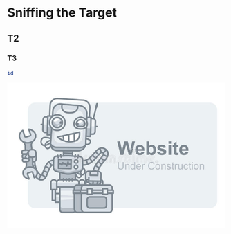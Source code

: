 # Sniffing the Target

## T2

### T3
```bash
id
```

<p align="center">
  <img src="/assets/images/construction.jpg"> 
</p>